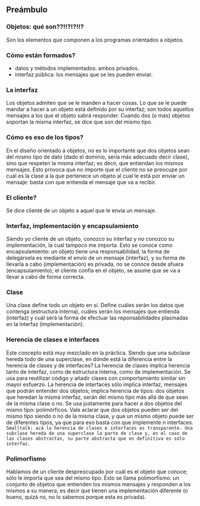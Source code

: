 ## Preámbulo

### Objetos: qué son??!!?!?!!?
Son los elementos que componen a los programas orientados a objetos.

### Cómo están formados?
* datos y métodos implementados: ambos privados.
* interfaz pública: los mensajes que se les pueden enviar.

### La interfaz
Los objetos admiten que se le manden a hacer cosas. Lo que se le puede mandar a hacer a un objeto está definido por su interfaz; son todos aquellos mensajes a los que el objeto sabrá responder.
Cuando dos (o más) objetos soportan la misma interfaz, se dice que son del mismo tipo.

### Cómo es eso de los tipos?
En el diseño orientado a objetos, no es lo importante que dos objetos sean del mismo tipo de dato (dado el dominio, sería más adecuado decir clase), sino que respeten la misma interfaz; es decir, que entiendan los mismos mensajes.
Esto provoca que no importe que el cliente no se preocupe por cuál es la clase a la que pertenece un objeto al cual le está por enviar un mensaje: basta con que entienda el mensaje que va a recibir.

### El cliente?
Se dice cliente de un objeto a aquel que le envía un mensaje.

### Interfaz, implementación y encapsulamiento
Siendo yo cliente de un objeto, conozco su interfaz y no conozco su implementación, la cual tampoco me importa. Esto se conoce como encapsulamiento: un objeto tiene una responsabilidad, la forma de delegársela es mediante el envío de un mensaje (interfaz), y su forma de llevarla a cabo (implementación) es privada, no se conoce desde afuera (encapsulamiento); el cliente confía en el objeto, se asume que se va a llevar a cabo de forma correcta.

### Clase
Una clase define todo un objeto en sí. Define cuáles serán los datos que contenga (estructura interna), cuáles serán los mensajes que entienda (interfaz) y cuál será la forma de efectuar las reponsabilidades plasmadas en la interfaz (implementación).

### Herencia de clases e interfaces
Este concepto está muy mezclado en la práctica. Siendo que una subclase hereda todo de una superclase, en dónde está la diferencia entre la herencia de clases y de interfaces?
La herencia de clases implica herencia tanto de interfaz, como de estructura interna, como de implementación. Se usa para reutilizar código y añadir clases con comportamiento similar sin mayor esfuerzo.
La herencia de interfaces sólo implica interfaz, mensajes que podrán entender dos objetos; implica herencia de tipos: dos objetos que heredan la misma interfaz, serán del mismo tipo más allá de que sean de la misma clase o no. Se usa justamente para hacer a dos objetos del mismo tipo: polimórficos.
Vale aclarar que dos objetos pueden ser del mismo tipo siendo o no de la misma clase, y que un mismo objeto puede ser de diferentes tipos, ya que para eso basta con que implemente n interfaces.
`Smalltalk: acá la herencia de clases e interfaces es transparente. Una subclase hereda de una superclase la parte de clase y, en el caso de las clases abstractas, su parte abstracta que en definitiva es sólo interfaz.`

### Polimorfismo
Hablamos de un cliente despreocupado por cuál es el objeto que conoce; sólo le importa que sea del mismo tipo. Esto se llama polimorfismo: un conjunto de objetos que entienden los mismos mensajes y responden a los mismos a su manera, es decir que tienen una implementación diferente (o bueno, quizá no, no lo sabemos porque esta es privada).